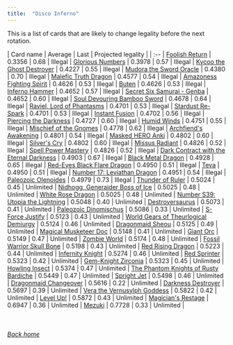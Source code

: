 ```yaml
---
title:  "Disco Inferno"
---
```


This is a list of cards that are likely to change legality before the next rotation.

| Card name | Average | Last | Projected legality |
| :-- |
[Foolish Return](https://db.ygoprodeck.com/card/?search=Foolish%20Return) | 0.3356 | 0.68 | Illegal |
[Glorious Numbers](https://db.ygoprodeck.com/card/?search=Glorious%20Numbers) | 0.3978 | 0.57 | Illegal |
[Kycoo the Ghost Destroyer](https://db.ygoprodeck.com/card/?search=Kycoo%20the%20Ghost%20Destroyer) | 0.4227 | 0.55 | Illegal |
[Mudora the Sword Oracle](https://db.ygoprodeck.com/card/?search=Mudora%20the%20Sword%20Oracle) | 0.4380 | 0.70 | Illegal |
[Malefic Truth Dragon](https://db.ygoprodeck.com/card/?search=Malefic%20Truth%20Dragon) | 0.4577 | 0.54 | Illegal |
[Amazoness Fighting Spirit](https://db.ygoprodeck.com/card/?search=Amazoness%20Fighting%20Spirit) | 0.4626 | 0.53 | Illegal |
[Buten](https://db.ygoprodeck.com/card/?search=Buten) | 0.4626 | 0.53 | Illegal |
[Inferno Hammer](https://db.ygoprodeck.com/card/?search=Inferno%20Hammer) | 0.4652 | 0.57 | Illegal |
[Secret Six Samurai - Genba](https://db.ygoprodeck.com/card/?search=Secret%20Six%20Samurai%20-%20Genba) | 0.4652 | 0.60 | Illegal |
[Soul Devouring Bamboo Sword](https://db.ygoprodeck.com/card/?search=Soul%20Devouring%20Bamboo%20Sword) | 0.4678 | 0.64 | Illegal |
[Raviel, Lord of Phantasms](https://db.ygoprodeck.com/card/?search=Raviel,%20Lord%20of%20Phantasms) | 0.4701 | 0.53 | Illegal |
[Stardust Re-Spark](https://db.ygoprodeck.com/card/?search=Stardust%20Re-Spark) | 0.4701 | 0.53 | Illegal |
[Instant Fusion](https://db.ygoprodeck.com/card/?search=Instant%20Fusion) | 0.4702 | 0.56 | Illegal |
[Piercing the Darkness](https://db.ygoprodeck.com/card/?search=Piercing%20the%20Darkness) | 0.4727 | 0.60 | Illegal |
[Humid Winds](https://db.ygoprodeck.com/card/?search=Humid%20Winds) | 0.4751 | 0.55 | Illegal |
[Mischief of the Gnomes](https://db.ygoprodeck.com/card/?search=Mischief%20of%20the%20Gnomes) | 0.4778 | 0.62 | Illegal |
[Archfiend's Awakening](https://db.ygoprodeck.com/card/?search=Archfiend's%20Awakening) | 0.4801 | 0.54 | Illegal |
[Masked HERO Anki](https://db.ygoprodeck.com/card/?search=Masked%20HERO%20Anki) | 0.4802 | 0.60 | Illegal |
[Silver's Cry](https://db.ygoprodeck.com/card/?search=Silver's%20Cry) | 0.4802 | 0.60 | Illegal |
[Missus Radiant](https://db.ygoprodeck.com/card/?search=Missus%20Radiant) | 0.4826 | 0.52 | Illegal |
[Spell Power Mastery](https://db.ygoprodeck.com/card/?search=Spell%20Power%20Mastery) | 0.4826 | 0.52 | Illegal |
[Dark Contract with the Eternal Darkness](https://db.ygoprodeck.com/card/?search=Dark%20Contract%20with%20the%20Eternal%20Darkness) | 0.4903 | 0.67 | Illegal |
[Black Metal Dragon](https://db.ygoprodeck.com/card/?search=Black%20Metal%20Dragon) | 0.4928 | 0.65 | Illegal |
[Red-Eyes Black Flare Dragon](https://db.ygoprodeck.com/card/?search=Red-Eyes%20Black%20Flare%20Dragon) | 0.4950 | 0.51 | Illegal |
[Teva](https://db.ygoprodeck.com/card/?search=Teva) | 0.4950 | 0.51 | Illegal |
[Number 17: Leviathan Dragon](https://db.ygoprodeck.com/card/?search=Number%2017:%20Leviathan%20Dragon) | 0.4951 | 0.54 | Illegal |
[Paleozoic Olenoides](https://db.ygoprodeck.com/card/?search=Paleozoic%20Olenoides) | 0.4979 | 0.73 | Illegal |
[Thunder of Ruler](https://db.ygoprodeck.com/card/?search=Thunder%20of%20Ruler) | 0.5024 | 0.45 | Unlimited |
[Nidhogg, Generaider Boss of Ice](https://db.ygoprodeck.com/card/?search=Nidhogg,%20Generaider%20Boss%20of%20Ice) | 0.5025 | 0.48 | Unlimited |
[White Rose Dragon](https://db.ygoprodeck.com/card/?search=White%20Rose%20Dragon) | 0.5025 | 0.48 | Unlimited |
[Number S39: Utopia the Lightning](https://db.ygoprodeck.com/card/?search=Number%20S39:%20Utopia%20the%20Lightning) | 0.5048 | 0.40 | Unlimited |
[Destroyersaurus](https://db.ygoprodeck.com/card/?search=Destroyersaurus) | 0.5073 | 0.41 | Unlimited |
[Paleozoic Dinomischus](https://db.ygoprodeck.com/card/?search=Paleozoic%20Dinomischus) | 0.5086 | 0.33 | Unlimited |
[S-Force Justify](https://db.ygoprodeck.com/card/?search=S-Force%20Justify) | 0.5123 | 0.43 | Unlimited |
[World Gears of Theurlogical Demiurgy](https://db.ygoprodeck.com/card/?search=World%20Gears%20of%20Theurlogical%20Demiurgy) | 0.5124 | 0.46 | Unlimited |
[Dragonmaid Sheou](https://db.ygoprodeck.com/card/?search=Dragonmaid%20Sheou) | 0.5125 | 0.49 | Unlimited |
[Magical Musketeer Doc](https://db.ygoprodeck.com/card/?search=Magical%20Musketeer%20Doc) | 0.5148 | 0.41 | Unlimited |
[Giant Orc](https://db.ygoprodeck.com/card/?search=Giant%20Orc) | 0.5149 | 0.47 | Unlimited |
[Zombie World](https://db.ygoprodeck.com/card/?search=Zombie%20World) | 0.5174 | 0.48 | Unlimited |
[Fossil Warrior Skull Bone](https://db.ygoprodeck.com/card/?search=Fossil%20Warrior%20Skull%20Bone) | 0.5198 | 0.43 | Unlimited |
[Red Rising Dragon](https://db.ygoprodeck.com/card/?search=Red%20Rising%20Dragon) | 0.5223 | 0.44 | Unlimited |
[Infernity Knight](https://db.ygoprodeck.com/card/?search=Infernity%20Knight) | 0.5274 | 0.46 | Unlimited |
[Red Sprinter](https://db.ygoprodeck.com/card/?search=Red%20Sprinter) | 0.5323 | 0.42 | Unlimited |
[Gem-Knight Zirconia](https://db.ygoprodeck.com/card/?search=Gem-Knight%20Zirconia) | 0.5323 | 0.45 | Unlimited |
[Howling Insect](https://db.ygoprodeck.com/card/?search=Howling%20Insect) | 0.5374 | 0.47 | Unlimited |
[The Phantom Knights of Rusty Bardiche](https://db.ygoprodeck.com/card/?search=The%20Phantom%20Knights%20of%20Rusty%20Bardiche) | 0.5449 | 0.47 | Unlimited |
[Spright Jet](https://db.ygoprodeck.com/card/?search=Spright%20Jet) | 0.5498 | 0.46 | Unlimited |
[Dragonmaid Changeover](https://db.ygoprodeck.com/card/?search=Dragonmaid%20Changeover) | 0.5616 | 0.22 | Unlimited |
[Darkness Destroyer](https://db.ygoprodeck.com/card/?search=Darkness%20Destroyer) | 0.5697 | 0.39 | Unlimited |
[Vera the Vernusylph Goddess](https://db.ygoprodeck.com/card/?search=Vera%20the%20Vernusylph%20Goddess) | 0.5822 | 0.42 | Unlimited |
[Level Up!](https://db.ygoprodeck.com/card/?search=Level%20Up!) | 0.5872 | 0.43 | Unlimited |
[Magician's Restage](https://db.ygoprodeck.com/card/?search=Magician's%20Restage) | 0.6947 | 0.36 | Unlimited |
[Mezuki](https://db.ygoprodeck.com/card/?search=Mezuki) | 0.7728 | 0.33 | Unlimited |

<br>

###### [Back home](index)